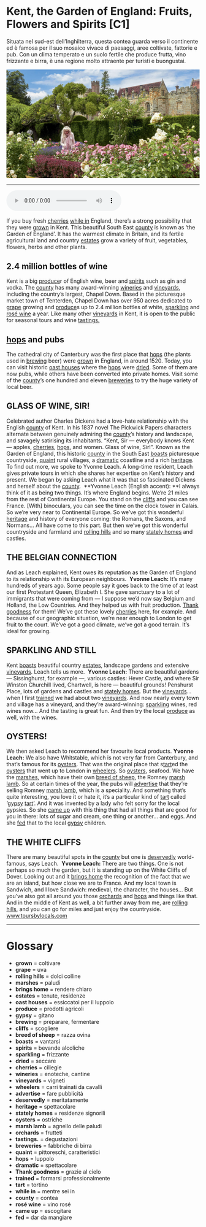 # Kent, the Garden of England: Fruits, Flowers and Spirits   [C1]

Situata nel sud-est dell’Inghilterra, questa contea guarda verso il continente ed è famosa per il suo mosaico vivace di paesaggi, aree coltivate, fattorie e pub. Con un clima temperato e un suolo fertile che produce frutta, vino frizzante e birra, è una regione molto attraente per turisti e buongustai.

![](Kent,%20the%20Garden%20of%20England%20Fruits,%20Flowers%20and%20Spirits.jpg)

--------------

<div>
<audio controls autoplay>
    <source src="https://raw.githubusercontent.com/dartie/speakup/main/2023-05/Kent,%20the%20Garden%20of%20England%20Fruits,%20Flowers%20and%20Spirits.mp3" type="audio/mpeg">
</audio>
</div>


If you buy fresh [cherries](## "ciliegie") [while in](## "mentre sei in") England, there’s a strong possibility that they were [grown](## "coltivare") in Kent. This beautiful South East [county](## "contea") is known as ‘the Garden of England’. It has the warmest climate in Britain, and its fertile agricultural land and country [estates](## "tenute, residenze") grow a variety of fruit, vegetables, flowers, herbs and other plants.

## 2.4 million bottles of wine 
Kent is a big [produce](## "prodotti agricoli")r of English wine, beer and [spirits](## "bevande alcoliche") such as gin and vodka. The [county](## "contea") has many award-winning [wineries](## "enoteche, cantine") and [vineyards](## "vigneti"), including the country’s largest, Chapel Down. Based in the picturesque market town of Tenterden, Chapel Down has over 950 acres dedicated to [grape](## "uva") growing and [produce](## "prodotti agricoli")s up to 2.4 million bottles of white, [sparkling](## "frizzante") and [rosé wine](## "vino rosé") a year. Like many other [vineyards](## "vigneti") in Kent, it is open to the public for seasonal tours and wine [tastings.](## "degustazioni")

## [hops](## "luppolo") and pubs
The cathedral city of Canterbury was the first place that [hops](## "luppolo") (the plants used in [brewing](## "preparare, fermentare") beer) were [grown](## "coltivare") in England, in around 1520. Today, you can visit historic [oast houses](## "essiccatoi per il luppolo") where the [hops](## "luppolo") were [dried](## "seccare"). Some of them are now pubs, while others have been converted into private homes. Visit some of the [county](## "contea")’s one hundred and eleven [breweries](## "fabbriche di birra") to try the huge variety of local beer. 

## GLASS OF WINE, SIR!
Celebrated author Charles Dickens had a love-hate relationship with the English [county](## "contea") of Kent. In his 1837 novel The Pickwick Papers characters alternate between genuinely admiring the [county](## "contea")’s history and landscape, and savagely satirising its inhabitants. “Kent, Sir — everybody knows Kent — apples, [cherries](## "ciliegie"), [hops](## "luppolo"), and women. Glass of wine, Sir!”. Known as the Garden of England, this historic [county](## "contea") in the South East [boasts](## "vantarsi") picturesque countryside, [quaint](## "pittoreschi, caratteristici") rural villages, a [dramatic](## "spettacolare") coastline and a rich [heritage](## "spettacolare"). To find out more, we spoke to Yvonne Leach. A long-time resident, Leach gives private tours in which she shares her expertise on Kent’s history and present. We began by asking Leach what it was that so fascinated Dickens and herself about the [county](## "contea"). 
**Yvonne Leach (English accent): **I always think of it as being two things. It’s where England begins. We’re 21 miles from the rest of Continental Europe. You stand on the [cliffs](## "scogliere") and you can see France. [With] binoculars, you can see the time on the clock tower in Calais. So we’re very near to Continental Europe. So we’ve got this wonderful [heritage](## "spettacolare") and history of everyone coming: the Romans, the Saxons, and Normans... All have come to this part. But then we’ve got this wonderful countryside and farmland and [rolling hills](## "dolci colline") and so many [stately homes](## "residenze signorili") and castles.

## THE BELGIAN CONNECTION
And as Leach explained, Kent owes its reputation as the Garden of England to its relationship with its European neighbours. 
**Yvonne Leach:** It’s many hundreds of years ago. Some people say it goes back to the time of at least our first Protestant Queen, Elizabeth I. She gave sanctuary to a lot of immigrants that were coming from — I suppose we’d now say Belgium and Holland, the Low Countries. And they helped us with fruit production. [Thank goodness](## "grazie al cielo") for them! We’ve got these lovely [cherries](## "ciliegie") here, for example. And because of our geographic situation, we’re near enough to London to get fruit to the court. We’ve got a good climate, we’ve got a good terrain. It’s ideal for growing.

## SPARKLING AND STILL
Kent [boasts](## "vantarsi") beautiful country [estates](## "tenute, residenze"), landscape gardens and extensive [vineyards](## "vigneti"). Leach tells us more. 
**Yvonne Leach:** There are beautiful gardens — Sissinghurst, for example —, various castles: Hever Castle, and where Sir Winston Churchill lived, Chartwell, is here — beautiful grounds! Penshurst Place, lots of gardens and castles and [stately homes](## "residenze signorili"). But the [vineyards](## "vigneti")... when I first [trained](## "formarsi professionalmente") we had about two [vineyards](## "vigneti"). And now nearly every town and village has a vineyard, and they’re award-winning: [sparkling](## "frizzante") wines, red wines now... And the tasting is great fun. And then try the local [produce](## "prodotti agricoli") as well, with the wines.

## OYSTERS!
We then asked Leach to recommend her favourite local products.
**Yvonne Leach:** We also have Whitstable, which is not very far from Canterbury, and that’s famous for its [oysters](## "ostriche"). That was the original place that s[tart](## "tortino")ed the [oysters](## "ostriche") that went up to London in [wheelers](## "carri trainati da cavalli"). So [oysters](## "ostriche"), seafood. We have the [marshes](## "paludi"), which have their own [breed of sheep](## "razza ovina"), the Romney [marsh lamb](## "agnello delle paludi"). So at certain times of the year, the pubs will [advertise](## "fare pubblicità") that they’re selling Romney [marsh lamb](## "agnello delle paludi"), which is a speciality. And something that’s quite interesting, you love it or hate it, it’s a particular kind of [tart](## "tortino") called ‘[gypsy](## "gitano") [tart](## "tortino")’. And it was invented by a lady who felt sorry for the local gypsies. So she [came up](## "escogitare") with this thing that had all things that are good for you in there: lots of sugar and cream, one thing or another... and eggs. And she [fed](## "dar da mangiare") that to the local [gypsy](## "gitano") children.

## THE WHITE CLIFFS
There are many beautiful spots in the [county](## "contea") but one is [deservedly](## "meritatamente") world-famous, says Leach. 
**Yvonne Leach:** There are two things. One is not perhaps so much the garden, but it is standing up on the White Cliffs of Dover. Looking out and it [brings home](## "rendere chiaro") the recognition of the fact that we are an island, but how close we are to France. And my local town is Sandwich, and I love Sandwich: medieval, the character, the houses... But you’ve also got all around you those [orchards](## "frutteti") and [hops](## "luppolo") and things like that. And in the middle of Kent as well, a bit further away from me, are [rolling hills](## "dolci colline"), and you can go for miles and just enjoy the countryside.
www.toursbylocals.com

--------------

<div style = "display:block; clear:both; page-break-after:always;"></div>

# Glossary
* **grown** = coltivare
* **grape** = uva
* **rolling hills** = dolci colline
* **marshes** = paludi
* **brings home** = rendere chiaro
* **estates** = tenute, residenze
* **oast houses** = essiccatoi per il luppolo
* **produce** = prodotti agricoli
* **gypsy** = gitano
* **brewing** = preparare, fermentare
* **cliffs** = scogliere
* **breed of sheep** = razza ovina
* **boasts** = vantarsi
* **spirits** = bevande alcoliche
* **sparkling** = frizzante
* **dried** = seccare
* **cherries** = ciliegie
* **wineries** = enoteche, cantine
* **vineyards** = vigneti
* **wheelers** = carri trainati da cavalli
* **advertise** = fare pubblicità
* **deservedly** = meritatamente
* **heritage** = spettacolare
* **stately homes** = residenze signorili
* **oysters** = ostriche
* **marsh lamb** = agnello delle paludi
* **orchards** = frutteti
* **tastings.** = degustazioni
* **breweries** = fabbriche di birra
* **quaint** = pittoreschi, caratteristici
* **hops** = luppolo
* **dramatic** = spettacolare
* **Thank goodness** = grazie al cielo
* **trained** = formarsi professionalmente
* **tart** = tortino
* **while in** = mentre sei in
* **county** = contea
* **rosé wine** = vino rosé
* **came up** = escogitare
* **fed** = dar da mangiare
